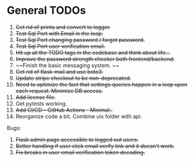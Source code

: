 # General TODOs

1. ~~Get rid of prints and convert to logger.~~
2. ~~Test Sql Port with Email in the loop.~~
3. ~~Test Sql Port changing password / forgot password.~~
4. ~~Test Sql Port user verification email.~~
5. ~~Hit up all the TODO tags in the codebase and think about life...~~
6. ~~Improve the password strength checker both frontend/backend.~~
7. ~~Finish the basic messaging system. ~~
8. ~~Get rid of flask-mail and use boto3.~~
9. ~~Update stripe checkout to be non-deprecated.~~
10. ~~Need to optimize the fact that settings queries happen in a loop upon each request. Minimize DB access.~~
11. ~~Add license file.~~
12. Get pytests working.
13. ~~Add CI/CD - GitHub Actions - Minimal..~~
14. Reorganize code a bit. Combine uix folder with api.

Bugs:
1. ~~Flask admin page accessible to logged out users.~~
2. ~~Better handling if user click email verify link and it doesn't work.~~
3. ~~Fix breaks in user email verification token decoding.~~
